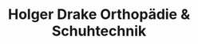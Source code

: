 ---
title: "Holger Drake Orthopädie & Schuhtechnik"
url: /moenchengladbach/holger-drake-orthopaedie-und-schuhtechnik/
shop: Sanitätshaus
---